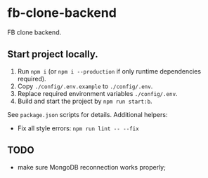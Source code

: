 # fb-clone-backend
FB clone backend.

## Start project locally.
1. Run `npm i` (or `npm i --production` if only runtime dependencies required).
2. Copy `./config/.env.example` to `./config/.env`.
3. Replace required environment variables `./config/.env`.
4. Build and start the project by `npm run start:b`.

See `package.json` scripts for details. Additional helpers:
- Fix all style errors: `npm run lint -- --fix`


## TODO
- make sure MongoDB reconnection works properly;
